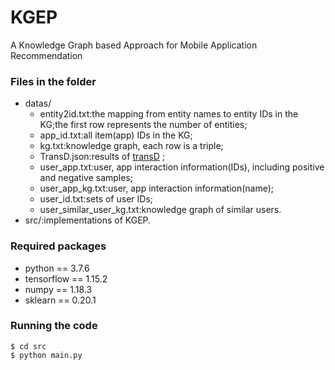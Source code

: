 # KGEP
A Knowledge Graph based Approach for Mobile Application Recommendation
### Files in the folder

+ datas/
    + entity2id.txt:the mapping from entity names to entity IDs in the KG;the first row represents the number of entities;
    + app_id.txt:all item(app) IDs in the KG;
    + kg.txt:knowledge graph, each row is a triple;
    + TransD.json:results of [transD](https://github.com/thunlp/OpenKE) ;
    + user_app.txt:user, app interaction information(IDs), including positive and negative samples;
    + user_app_kg.txt:user, app interaction information(name);
    + user_id.txt:sets of user IDs;
    + user_similar_user_kg.txt:knowledge graph of similar users.
+ src/:implementations of KGEP.
### Required packages
* python == 3.7.6
* tensorflow == 1.15.2
* numpy == 1.18.3
* sklearn == 0.20.1
### Running the code
```
$ cd src
$ python main.py
```
